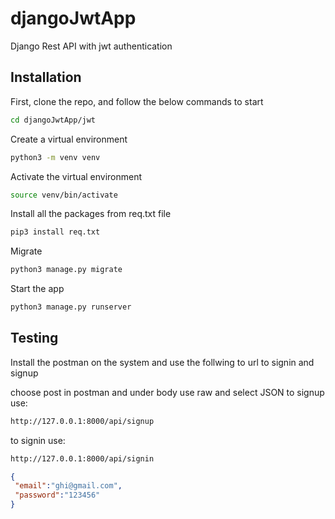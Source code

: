 # djangoJwtApp

Django Rest API with jwt authentication

## Installation

First, clone the repo, and follow the below commands to start

```bash
cd djangoJwtApp/jwt
```

Create a virtual environment

```bash
python3 -m venv venv
```

Activate the virtual environment

```bash
source venv/bin/activate
```
Install all the packages from req.txt file

```bash
pip3 install req.txt
```

Migrate

```bash
python3 manage.py migrate
```

Start the app
```bash
python3 manage.py runserver
```

## Testing

Install the postman on the system and use the follwing to url to signin and signup

choose post in postman and under body use raw and select JSON
to signup use:
```bash
http://127.0.0.1:8000/api/signup
```

to signin use:
```bash
http://127.0.0.1:8000/api/signin
```

```json
{
 "email":"ghi@gmail.com",
 "password":"123456"
}
```